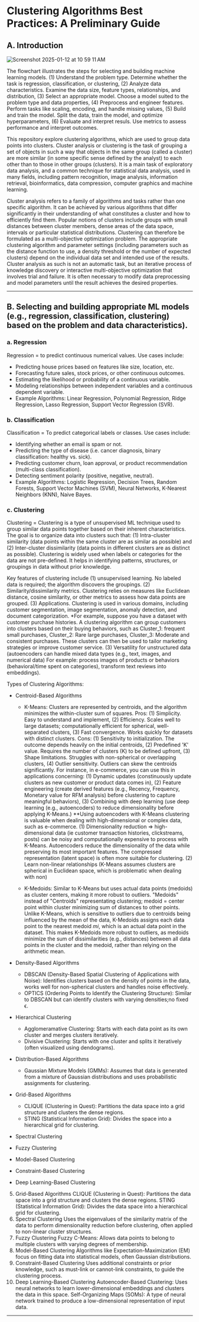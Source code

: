 # Clustering Algorithms Best Practices: A Preliminary Guide

## A. Introduction 

![Screenshot 2025-01-12 at 10 59 11 AM](https://github.com/user-attachments/assets/e7d6262a-3c7b-404f-856a-22552a25cce3)



The flowchart illustrates the steps for selecting and building machine learning models. (1) Understand the problem type. Determine whether the task is regression, classification, or clustering, (2) Analyze data characteristics. Examine the data size, feature types, relationships, and distribution, (3) Select an appropriate model. Choose a model suited to the problem type and data properties, (4) Preprocess and engineer features. Perform tasks like scaling, encoding, and handle missing values, (5) Build and train the model. Split the data, train the model, and optimize hyperparameters, (6) Evaluate and interpret resuls. Use metrics to assess performance and interpret outcomes.

This repository explore clustering algorithms, which are used to group data points into clusters. Cluster analysis or clustering is the task of grouping a set of objects in such a way that objects in the same group (called a cluster) are more similar (in some specific sense defined by the analyst) to each other than to those in other groups (clusters). It is a main task of exploratory data analysis, and a common technique for statistical data analysis, used in many fields, including pattern recognition, image analysis, information retrieval, bioinformatics, data compression, computer graphics and machine learning.

Cluster analysis refers to a family of algorithms and tasks rather than one specific algorithm. It can be achieved by various algorithms that differ significantly in their understanding of what constitutes a cluster and how to efficiently find them. Popular notions of clusters include groups with small distances between cluster members, dense areas of the data space, intervals or particular statistical distributions. Clustering can therefore be formulated as a multi-objective optimization problem. The appropriate clustering algorithm and parameter settings (including parameters such as the distance function to use, a density threshold or the number of expected clusters) depend on the individual data set and intended use of the results. Cluster analysis as such is not an automatic task, but an iterative process of knowledge discovery or interactive multi-objective optimization that involves trial and failure. It is often necessary to modify data preprocessing and model parameters until the result achieves the desired properties.


---

## B. Selecting and building appropriate ML models (e.g., regression, classification, clustering) based on the problem and data characteristics).

### a. Regression 

 Regression = to predict continuous numerical values. Use cases include:
 * Predicting house prices based on features like size, location, etc.
 * Forecasting future sales, stock prices, or other continuous outcomes.
 * Estimating the likelihood or probability of a continuous variable.
 * Modeling relationships between independent variables and a continuous dependent variable.
 * Example Algorithms: Linear Regression, Polynomial Regression, Ridge Regression, Lasso Regression, Support Vector Regression (SVR).

 
### b. Classification

Classification = To predict categorical labels or classes. Use cases include:
* Identifying whether an email is spam or not.
* Predicting the type of disease (i.e. cancer diagnosis, binary classification: healthy vs. sick).
* Predicting customer churn, loan approval, or product recommendation (multi-class classification).
* Detecting sentiment polarity (positive, negative, neutral).
* Example Algorithms: Logistic Regression, Decision Trees, Random Forests, Support Vector Machines (SVM), Neural Networks, K-Nearest Neighbors (KNN), Naive Bayes.
  

### c. Clustering

Clustering = Clustering is a type of unsupervised ML technique used to group similar data points together based on their inherent characteristics. The goal is to organize data into clusters such that: (1) Intra-cluster similarity (data points within the same cluster are as similar as possible) and (2) Inter-cluster dissimilarity (data points in different clusters are as distinct as possible). Clustering is widely used when labels or categories for the data are not pre-defined. It helps in identifying patterns, structures, or groupings in data without prior knowledge. 

Key features of clustering include (1) unsupervised learning. No labeled data is required; the algorithm discovers the groupings. (2) Similarity/dissimilarity metrics. Clustering relies on measures like Euclidean distance, cosine similarity, or other metrics to assess how data points are grouped. (3) Applications. Clustering is used in various domains, including customer segmentation, image segmentation, anomaly detection, and document categorization. *For example, suppose you have a dataset with customer purchase histories. A clustering algorithm can group customers into clusters based on their buying behaviors, such as Cluster_1: frequent small purchases, Cluster_2: Rare large purchases, Cluster_3: Moderate and consistent purchases. These clusters can then be used to tailor marketing strategies or improve customer service. (3) Versatility for unstructured data (autoencoders can handle mixed data types (e.g., text, images, and numerical data) For example: process images of products or behaviors (behavioral/time spent on categories), transform text reviews into embeddings).


Types of Clustering Algorithms:
* Centroid-Based Algorithms
 	+ K-Means: Clusters are represented by centroids, and the algorithm minimizes the within-cluster sum of squares. Pros: (1) Simplicity. Easy to understand and implement, (2) Efficiency. Scales well to large datasets; computationally efficient for spherical, well-separated clusters, (3) Fast convergence. Works quickly for datasets with distinct clusters. Cons: (1) Sensitivity to initialization. The outcome depends heavily on the initial centroids, (2) Predefined 'K' value. Requires the number of clusters (K) to be defined upfront, (3) Shape limitations. Struggles with non-spherical or overlapping clusters, (4) Outlier sensitivity. Outliers can skew the centroids significantly. For instance, in e-commerce, you can use this in applications concerning: (1) Dynamic updates (constinuously update clusters as new customer or product data comes in), (2) Feature engineering (create derived features (e.g., Recency, Frequency, Monetary value for RFM analysis) before clustering to capture meaningful behaviors), (3) Combining with deep learning (use deep learning (e.g., autoencoders) to reduce dimensionality before applying K-Means.) **Using autoencoders with K-Means clustering is valuable when dealing with high-dimensional or complex data, such as e-commerce. (1) Dimensionality reduction => high-dimensional data (ie customer transaction histories, clickstreams, posts) can be noisy and computationally expensive to process with K-Means. Autoencoders reduce the dimensionality of the data while preserving its most important features. The compressed representation (latent space) is often more suitable for clustering. (2) Learn non-linear relationships (K-Means assumes clusters are spherical in Euclidean space, which is problematic when dealing with non)
 

	+ K-Medoids: Similar to K-Means but uses actual data points (medoids) as cluster centers, making it more robust to outliers. "Medoids" instead of "Centroids" representating clustering; medoid = center point within cluster minimizing sum of distances to other points. Unlike K-Means, which is sensitive to outliers due to centroids being influenced by the mean of the data, K-Medoids assigns each data point to the nearest medoid _mi_, which is an actual data point in the dataset. This makes K-Medoids more robust to outliers, as medoids minimize the sum of dissimilarities (e.g., distances) between all data points in the cluster and the medoid, rather than relying on the arithmetic mean.



* Density-Based Algorithms
	+ DBSCAN (Density-Based Spatial Clustering of Applications with Noise): Identifies clusters based on the density of points in the data, works well for non-spherical clusters and handles noise effectively.
	+ OPTICS (Ordering Points to Identify the Clustering Structure): Similar to DBSCAN but can identify clusters with varying densities;no fixed ϵ.

* Hierarchical Clustering
	+ Agglomeramative Clustering: Starts with each data point as its own cluster and merges clusters iteratively.
  	+ Divisive Clustering: Starts with one cluster and splits it iteratively (often visualized using dendograms). 
* Distribution-Based Algorithms
	+ Gaussian Mixture Models (GMMs): Assumes that data is generated from a mixture of Gaussian distributions and uses probabilistic assignments for clustering.
	  
* Grid-Based Algorithms
	+ CLIQUE (Clustering in Quest): Partitions the data space into a grid structure and clusters the dense regions.
	+ STING (Statistical Information Grid): Divides the space into a hierarchical grid for clustering.
* Spectral Clustering
* Fuzzy Clustering
* Model-Based Clustering
* Constraint-Based Clustering
* Deep Learning-Based Clustering
  


5. Grid-Based Algorithms
CLIQUE (Clustering in Quest): Partitions the data space into a grid structure and clusters the dense regions.
STING (Statistical Information Grid): Divides the data space into a hierarchical grid for clustering.
6. Spectral Clustering
Uses the eigenvalues of the similarity matrix of the data to perform dimensionality reduction before clustering, often applied to non-linear cluster structures.
7. Fuzzy Clustering
Fuzzy C-Means: Allows data points to belong to multiple clusters with varying degrees of membership.
8. Model-Based Clustering
Algorithms like Expectation-Maximization (EM) focus on fitting data into statistical models, often Gaussian distributions.
9. Constraint-Based Clustering
Uses additional constraints or prior knowledge, such as must-link or cannot-link constraints, to guide the clustering process.
10. Deep Learning-Based Clustering
Autoencoder-Based Clustering: Uses neural networks to learn lower-dimensional embeddings and clusters the data in this space.
Self-Organizing Maps (SOMs): A type of neural network trained to produce a low-dimensional representation of input data.
---
